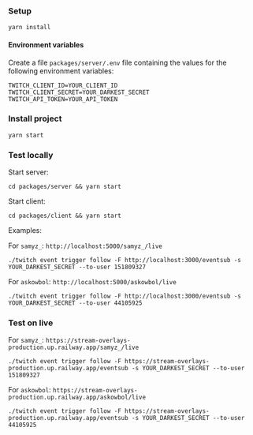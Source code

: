 ### Setup

```
yarn install
```

#### Environment variables

Create a file `packages/server/.env` file containing the values for the following environment variables:

```
TWITCH_CLIENT_ID=YOUR_CLIENT_ID
TWITCH_CLIENT_SECRET=YOUR_DARKEST_SECRET
TWITCH_API_TOKEN=YOUR_API_TOKEN
```

### Install project

```
yarn start
```

### Test locally

Start server:

```
cd packages/server && yarn start
```

Start client:

```
cd packages/client && yarn start
```

Examples:

For `samyz_`: `http://localhost:5000/samyz_/live`

```
./twitch event trigger follow -F http://localhost:3000/eventsub -s YOUR_DARKEST_SECRET --to-user 151809327
```

For `askowbol`: `http://localhost:5000/askowbol/live`

```
./twitch event trigger follow -F http://localhost:3000/eventsub -s YOUR_DARKEST_SECRET --to-user 44105925
```

### Test on live

For `samyz_`: `https://stream-overlays-production.up.railway.app/samyz_/live`

```
./twitch event trigger follow -F https://stream-overlays-production.up.railway.app/eventsub -s YOUR_DARKEST_SECRET --to-user 151809327
```

For `askowbol`: `https://stream-overlays-production.up.railway.app/askowbol/live`

```
./twitch event trigger follow -F https://stream-overlays-production.up.railway.app/eventsub -s YOUR_DARKEST_SECRET --to-user 44105925
```

